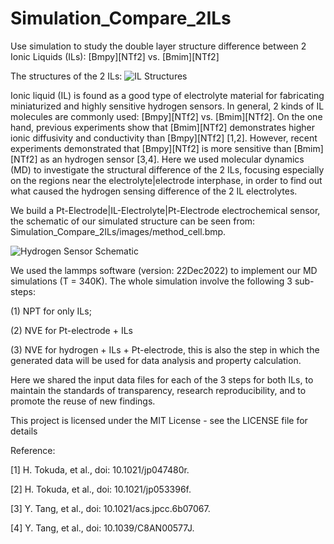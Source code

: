 # Simulation_Compare_2ILs
Use simulation to study the double layer structure difference between 2 Ionic Liquids (ILs): [Bmpy][NTf2] vs. [Bmim][NTf2]

The structures of the 2 ILs: 
![IL Structures](images/IL_structure.bmp) 

Ionic liquid (IL) is found as a good type of electrolyte material for fabricating miniaturized and highly sensitive hydrogen sensors. In general, 2 kinds of IL molecules are commonly used: [Bmpy][NTf2] vs. [Bmim][NTf2]. On the one hand, previous experiments show that [Bmim][NTf2] demonstrates higher ionic diffusivity and conductivity than [Bmpy][NTf2] [1,2]. However, recent experiments demonstrated that [Bmpy][NTf2] is more sensitive than [Bmim][NTf2] as an hydrogen sensor [3,4]. Here we used molecular dynamics (MD) to investigate the structural difference of the 2 ILs, focusing especially on the regions near the electrolyte|electrode interphase, in order to find out what caused the hydrogen sensing difference of the 2 IL electrolytes.

We build a Pt-Electrode|IL-Electrolyte|Pt-Electrode electrochemical sensor, the schematic of our simulated structure can be seen from: Simulation_Compare_2ILs/images/method_cell.bmp.

![Hydrogen Sensor Schematic](images/method_cell.bmp) 

We used the lammps software (version: 22Dec2022) to implement our MD simulations (T = 340K). The whole simulation involve the following 3 sub-steps: 

(1) NPT for only ILs; 

(2) NVE for Pt-electrode + ILs

(3) NVE for hydrogen + ILs + Pt-electrode, this is also the step in which the generated data will be used for data analysis and property calculation.

Here we shared the input data files for each of the 3 steps for both ILs, to maintain the standards of transparency, research reproducibility, and to promote the reuse of new findings. 

This project is licensed under the MIT License - see the LICENSE file for details

Reference:

[1] H. Tokuda, et al., doi: 10.1021/jp047480r.

[2] H. Tokuda, et al., doi: 10.1021/jp053396f.

[3] Y. Tang, et al., doi: 10.1021/acs.jpcc.6b07067.

[4] Y. Tang, et al., doi: 10.1039/C8AN00577J.
